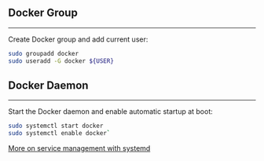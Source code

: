 ## Docker Group
---
Create Docker group and add current user:

```sh
sudo groupadd docker
sudo useradd -G docker ${USER}
```


## Docker Daemon
---

Start the Docker daemon and enable automatic startup at boot:

```bash
sudo systemctl start docker
sudo systemctl enable docker`
```

[More on service management with systemd](https://fedoraproject.org/wiki/Systemd)
